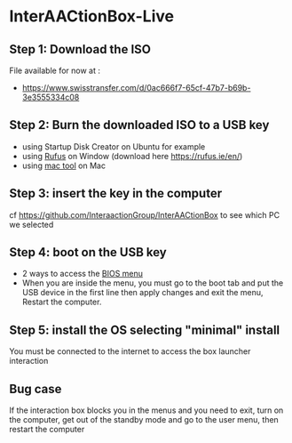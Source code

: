 # InterAACtionBox-Live

## Step 1: Download the ISO

File available for now at :
- https://www.swisstransfer.com/d/0ac666f7-65cf-47b7-b69b-3e3555334c08

## Step 2: Burn the downloaded ISO to a USB key
- using Startup Disk Creator on Ubuntu for example
- using [Rufus](https://rufus.ie/en/) on Window (download here https://rufus.ie/en/)
- using [mac tool](https://ipom.fr/2019/07/03/creer-windows-10-bootable-graver-un-fichier-iso-sur-usb-dvd-cd-sur-mac-os-x/) on Mac
## Step 3: insert the key in the computer
cf https://github.com/InteraactionGroup/InterAACtionBox to see which PC we selected

## Step 4: boot on the USB key
- 2 ways to access the [BIOS menu](https://www.dell.com/support/kbdoc/fr-fr/000126121/acc%c3%a8s-%c3%a0-la-configuration-syst%c3%a8me-uefi-bios-sous-windows-sur-votre-syst%c3%a8me-dell#:~:text=Appuyez%20sur%20la%20touche%20F2%3E%20sur%20l'%C3%A9cran%20du%20logo,pendant%20le%20d%C3%A9marrage%20du%20syst%C3%A8me)
- When you are inside the menu, you must go to the boot tab and put the USB device in the first line then apply changes and exit the menu, Restart the computer.

## Step 5: install the OS selecting "minimal" install
You must be connected to the internet to access the box launcher interaction

## Bug case
If the interaction box blocks you in the menus and you need to exit, turn on the computer, get out of the standby mode and go to the user menu, then restart the computer
